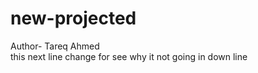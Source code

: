 # new-projected
Author- Tareq Ahmed
</br>
this next line change for see why it not going in down line
